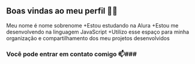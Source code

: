## Boas vindas ao meu perfil 💙💙
Meu nome é nome sobrenome
+Estou estudando na Alura
+Estou me desenvolvendo na linguagem JavaScript
+Utilizo esse espaço para minha organização e compartilhamento dos meu projetos desenvolvidos
### Você pode entrar em contato comigo 📫###


